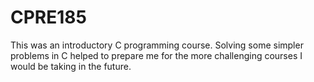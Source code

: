 # CPRE185
This was an introductory C programming course. Solving some simpler problems in C helped to prepare me for the more challenging courses I would be taking in the future.
